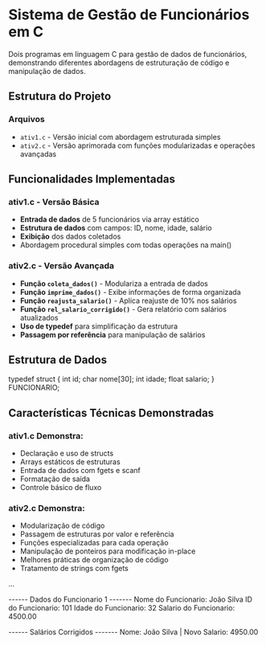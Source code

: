 # Sistema de Gestão de Funcionários em C

Dois programas em linguagem C para gestão de dados de funcionários, demonstrando diferentes abordagens de estruturação de código e manipulação de dados.

## Estrutura do Projeto

### Arquivos
- `ativ1.c` - Versão inicial com abordagem estruturada simples
- `ativ2.c` - Versão aprimorada com funções modularizadas e operações avançadas

## Funcionalidades Implementadas

### ativ1.c - Versão Básica
- **Entrada de dados** de 5 funcionários via array estático
- **Estrutura de dados** com campos: ID, nome, idade, salário
- **Exibição** dos dados coletados
- Abordagem procedural simples com todas operações na main()

### ativ2.c - Versão Avançada
- **Função `coleta_dados()`** - Modulariza a entrada de dados
- **Função `imprime_dados()`** - Exibe informações de forma organizada
- **Função `reajusta_salario()`** - Aplica reajuste de 10% nos salários
- **Função `rel_salario_corrigido()`** - Gera relatório com salários atualizados
- **Uso de typedef** para simplificação da estrutura
- **Passagem por referência** para manipulação de salários

## Estrutura de Dados
typedef struct {
    int id;
    char nome[30];
    int idade;
    float salario;
} FUNCIONARIO;

## Características Técnicas Demonstradas
### ativ1.c Demonstra:
- Declaração e uso de structs
- Arrays estáticos de estruturas
- Entrada de dados com fgets e scanf
- Formatação de saída
- Controle básico de fluxo

### ativ2.c Demonstra:
- Modularização de código
- Passagem de estruturas por valor e referência
- Funções especializadas para cada operação
- Manipulação de ponteiros para modificação in-place
- Melhores práticas de organização de código
- Tratamento de strings com fgets

...

------ Dados do Funcionario 1 -------
Nome do Funcionario: João Silva
ID do Funcionario: 101
Idade do Funcionario: 32
Salario do Funcionario: 4500.00

------ Salários Corrigidos -------
Nome: João Silva | Novo Salario: 4950.00

